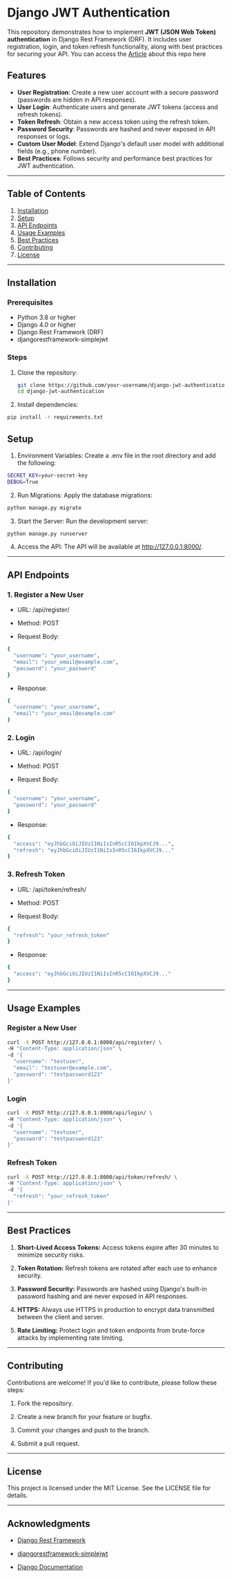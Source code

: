 # Django JWT Authentication

This repository demonstrates how to implement **JWT (JSON Web Token) authentication** in Django Rest Framework (DRF). It includes user registration, login, and token refresh functionality, along with best practices for securing your API. You can access the [Article](https://medium.com/@onurmaciit/mastering-jwt-authentication-in-django-rest-framework-best-practices-and-techniques-d47f906f530a)
 about this repo here 


## Features
- **User Registration**: Create a new user account with a secure password (passwords are hidden in API responses).
- **User Login**: Authenticate users and generate JWT tokens (access and refresh tokens).
- **Token Refresh**: Obtain a new access token using the refresh token.
- **Password Security**: Passwords are hashed and never exposed in API responses or logs.
- **Custom User Model**: Extend Django's default user model with additional fields (e.g., phone number).
- **Best Practices**: Follows security and performance best practices for JWT authentication.

---

## Table of Contents
1. [Installation](#installation)
2. [Setup](#setup)
3. [API Endpoints](#api-endpoints)
4. [Usage Examples](#usage-examples)
5. [Best Practices](#best-practices)
6. [Contributing](#contributing)
7. [License](#license)

---

## Installation

### Prerequisites
- Python 3.8 or higher
- Django 4.0 or higher
- Django Rest Framework (DRF)
- djangorestframework-simplejwt

### Steps
1. Clone the repository:
   ```bash
   git clone https://github.com/your-username/django-jwt-authentication.git
   cd django-jwt-authentication
2. Install dependencies:

```bash
pip install -r requirements.txt
```

## Setup

1. Environment Variables:
Create a .env file in the root directory and add the following:


```bash
SECRET_KEY=your-secret-key
DEBUG=True
```

2. Run Migrations:
Apply the database migrations:
```bash
python manage.py migrate
```

3. Start the Server:
Run the development server:
```bash
python manage.py runserver
```
4. Access the API:
The API will be available at http://127.0.0.1:8000/.

---

## API Endpoints
### 1. Register a New User
- URL: /api/register/

- Method: POST

- Request Body:
```bash
{
  "username": "your_username",
  "email": "your_email@example.com",
  "password": "your_password"
}
```
- Response:
```bash
{
  "username": "your_username",
  "email": "your_email@example.com"
}
```
### 2. Login
- URL: /api/login/

- Method: POST

- Request Body:
```bash
{
  "username": "your_username",
  "password": "your_password"
}
```
- Response:
```bash
{
  "access": "eyJhbGciOiJIUzI1NiIsInR5cCI6IkpXVCJ9...",
  "refresh": "eyJhbGciOiJIUzI1NiIsInR5cCI6IkpXVCJ9..."
}
```
### 3. Refresh Token
- URL: /api/token/refresh/

- Method: POST

- Request Body:
```bash
{
  "refresh": "your_refresh_token"
}
```
- Response:
```bash
{
  "access": "eyJhbGciOiJIUzI1NiIsInR5cCI6IkpXVCJ9..."
}
```
---
## Usage Examples

### Register a New User
```bash
curl -X POST http://127.0.0.1:8000/api/register/ \
-H "Content-Type: application/json" \
-d '{
  "username": "testuser",
  "email": "testuser@example.com",
  "password": "testpassword123"
}'
```
### Login
```bash
curl -X POST http://127.0.0.1:8000/api/login/ \
-H "Content-Type: application/json" \
-d '{
  "username": "testuser",
  "password": "testpassword123"
}'
```
### Refresh Token
```bash
curl -X POST http://127.0.0.1:8000/api/token/refresh/ \
-H "Content-Type: application/json" \
-d '{
  "refresh": "your_refresh_token"
}'
```
---

## Best Practices
1. **Short-Lived Access Tokens:** Access tokens expire after 30 minutes to minimize security risks.

2. **Token Rotation:** Refresh tokens are rotated after each use to enhance security.

3. **Password Security:** Passwords are hashed using Django's built-in password hashing and are never exposed in API responses.

4. **HTTPS:** Always use HTTPS in production to encrypt data transmitted between the client and server.

5. **Rate Limiting:** Protect login and token endpoints from brute-force attacks by implementing rate limiting.

---

## Contributing

Contributions are welcome! If you'd like to contribute, please follow these steps:

1. Fork the repository.

2. Create a new branch for your feature or bugfix.

3. Commit your changes and push to the branch.

4. Submit a pull request.

---

## License

This project is licensed under the MIT License. See the LICENSE file for details.

---

## Acknowledgments

- [Django Rest Framework](https://www.django-rest-framework.org/)

- [djangorestframework-simplejwt](https://django-rest-framework-simplejwt.readthedocs.io/en/latest/)

- [Django Documentation](https://docs.djangoproject.com/en/5.1/)


